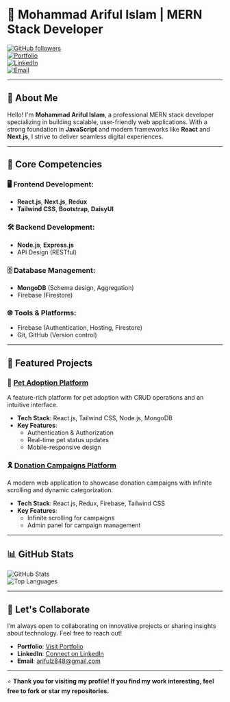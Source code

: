 # 🌟 Mohammad Ariful Islam | MERN Stack Developer  

[![GitHub followers](https://img.shields.io/github/followers/yourusername?style=social)](https://github.com/yourusername)  
[![Portfolio](https://img.shields.io/badge/Portfolio-Visit-blue?style=flat-square&logo=internet-explorer&logoColor=white)](https://yourportfolio.com)  
[![LinkedIn](https://img.shields.io/badge/LinkedIn-Connect-blue?style=flat-square&logo=linkedin)](https://linkedin.com/in/yourusername)  
[![Email](https://img.shields.io/badge/Email-arifulz848@gmail.com-red?style=flat-square&logo=gmail&logoColor=white)](mailto:arifulz848@gmail.com)  

---

## 👋 About Me  

Hello! I'm **Mohammad Ariful Islam**, a professional MERN stack developer specializing in building scalable, user-friendly web applications. With a strong foundation in **JavaScript** and modern frameworks like **React** and **Next.js**, I strive to deliver seamless digital experiences.  

---

## 💼 Core Competencies  

### 🖥️ Frontend Development:  
- **React.js**, **Next.js**, **Redux**  
- **Tailwind CSS**, **Bootstrap**, **DaisyUI**  

### 🛠️ Backend Development:  
- **Node.js**, **Express.js**  
- API Design (RESTful)  

### 🗄️ Database Management:  
- **MongoDB** (Schema design, Aggregation)  
- Firebase (Firestore)  

### 🌐 Tools & Platforms:  
- Firebase (Authentication, Hosting, Firestore)  
- Git, GitHub (Version control)  

---

## 🌟 Featured Projects  

### 🐾 [Pet Adoption Platform](https://github.com/yourusername/pet-adoption-client)  
A feature-rich platform for pet adoption with CRUD operations and an intuitive interface.  
- **Tech Stack**: React.js, Tailwind CSS, Node.js, MongoDB  
- **Key Features**:  
  - Authentication & Authorization  
  - Real-time pet status updates  
  - Mobile-responsive design  

### 🎗️ [Donation Campaigns Platform](https://github.com/yourusername/donation-campaigns)  
A modern web application to showcase donation campaigns with infinite scrolling and dynamic categorization.  
- **Tech Stack**: React.js, Redux, Firebase, Tailwind CSS  
- **Key Features**:  
  - Infinite scrolling for campaigns  
  - Admin panel for campaign management  

---

## 📊 GitHub Stats  

![GitHub Stats](https://github-readme-stats.vercel.app/api?username=yourusername&show_icons=true&theme=github_dark)  
![Top Languages](https://github-readme-stats.vercel.app/api/top-langs/?username=yourusername&layout=compact&theme=github_dark)  

---

## 🤝 Let's Collaborate  

I’m always open to collaborating on innovative projects or sharing insights about technology. Feel free to reach out!  

- **Portfolio**: [Visit Portfolio](https://yourportfolio.com)  
- **LinkedIn**: [Connect on LinkedIn](https://linkedin.com/in/yourusername)  
- **Email**: [arifulz848@gmail.com](mailto:arifulz848@gmail.com)  

---

⭐️ **Thank you for visiting my profile! If you find my work interesting, feel free to fork or star my repositories.**
